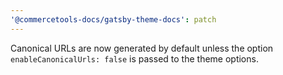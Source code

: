 ```yaml
---
'@commercetools-docs/gatsby-theme-docs': patch
---
```


Canonical URLs are now generated by default unless the option `enableCanonicalUrls: false` is passed to the theme options.
